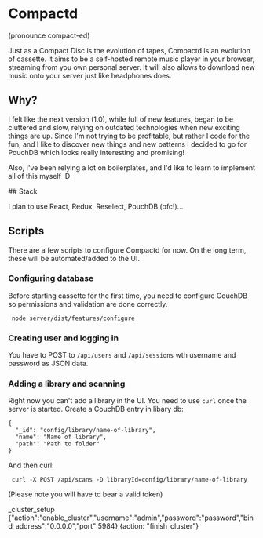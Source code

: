 # Compactd

(pronounce compact-ed)

Just as a Compact Disc is the evolution of tapes, Compactd is an evolution of
cassette. It aims to be a self-hosted remote music player in your browser,
streaming from you own personal server. It will also allows to download new
music onto your server just like headphones does.

## Why?

I felt like the next version (1.0), while full of new features, began to be
cluttered and slow, relying on outdated technologies when new exciting
things are up. Since I'm not trying to be profitable, but rather I code for the
fun, and I like to discover new things and new patterns I decided to go for
PouchDB which looks really interesting and promising!

Also, I've been relying a lot on boilerplates, and I'd like to learn to
implement all of this myself :D

## Stack

I plan to use React, Redux, Reselect, PouchDB (ofc!)...

## Scripts

There are a few scripts to configure Compactd for now. On the long term, these
will be automated/added to the UI.

### Configuring database

Before starting cassette for the first time, you need to configure CouchDB
so permissions and validation are done correctly.

     node server/dist/features/configure

### Creating user and logging in

You have to POST to `/api/users` and `/api/sessions` wth username and password
as JSON data.

### Adding a library and scanning

Right now you can't add a library in the UI. You need to use `curl` once the
server is started. Create a CouchDB entry in libary db:

    {
      "_id": "config/library/name-of-library",
      "name": "Name of library",
      "path": "Path to folder"
    }

And then curl:

     curl -X POST /api/scans -D libraryId=config/library/name-of-library

(Please note you will have to bear a valid token)


_cluster_setup {"action":"enable_cluster","username":"admin","password":"password","bind_address":"0.0.0.0","port":5984}
{action: "finish_cluster"}
